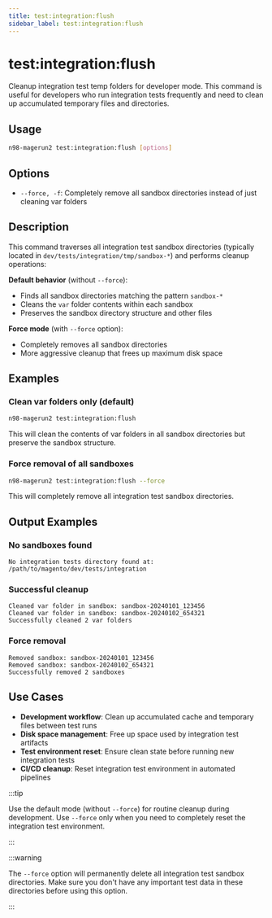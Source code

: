 ```yaml
---
title: test:integration:flush
sidebar_label: test:integration:flush
---
```


# test:integration:flush

Cleanup integration test temp folders for developer mode. This command is useful for developers who run integration tests frequently and need to clean up accumulated temporary files and directories.

## Usage

```bash
n98-magerun2 test:integration:flush [options]
```

## Options

- `--force, -f`: Completely remove all sandbox directories instead of just cleaning var folders

## Description

This command traverses all integration test sandbox directories (typically located in `dev/tests/integration/tmp/sandbox-*`) and performs cleanup operations:

**Default behavior** (without `--force`):
- Finds all sandbox directories matching the pattern `sandbox-*`
- Cleans the `var` folder contents within each sandbox
- Preserves the sandbox directory structure and other files

**Force mode** (with `--force` option):
- Completely removes all sandbox directories
- More aggressive cleanup that frees up maximum disk space

## Examples

### Clean var folders only (default)
```bash
n98-magerun2 test:integration:flush
```

This will clean the contents of var folders in all sandbox directories but preserve the sandbox structure.

### Force removal of all sandboxes
```bash
n98-magerun2 test:integration:flush --force
```

This will completely remove all integration test sandbox directories.

## Output Examples

### No sandboxes found
```
No integration tests directory found at: /path/to/magento/dev/tests/integration
```

### Successful cleanup
```
Cleaned var folder in sandbox: sandbox-20240101_123456
Cleaned var folder in sandbox: sandbox-20240102_654321
Successfully cleaned 2 var folders
```

### Force removal
```
Removed sandbox: sandbox-20240101_123456
Removed sandbox: sandbox-20240102_654321
Successfully removed 2 sandboxes
```

## Use Cases

- **Development workflow**: Clean up accumulated cache and temporary files between test runs
- **Disk space management**: Free up space used by integration test artifacts
- **Test environment reset**: Ensure clean state before running new integration tests
- **CI/CD cleanup**: Reset integration test environment in automated pipelines

:::tip

Use the default mode (without `--force`) for routine cleanup during development. Use `--force` only when you need to completely reset the integration test environment.

:::

:::warning

The `--force` option will permanently delete all integration test sandbox directories. Make sure you don't have any important test data in these directories before using this option.

:::